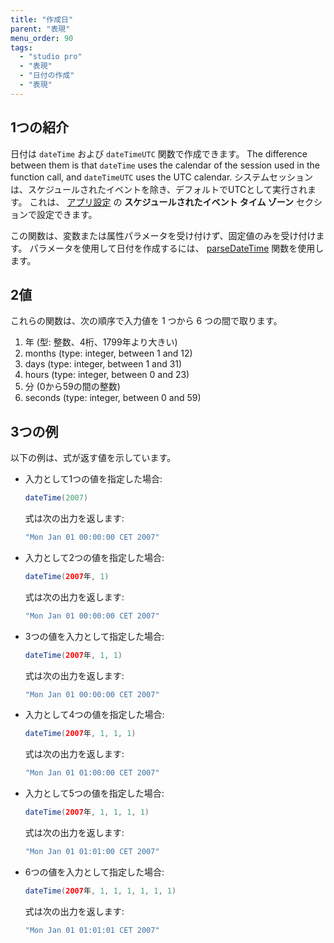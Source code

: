 ```yaml
---
title: "作成日"
parent: "表現"
menu_order: 90
tags:
  - "studio pro"
  - "表現"
  - "日付の作成"
  - "表現"
---
```


## 1つの紹介

日付は `dateTime` および `dateTimeUTC` 関数で作成できます。 The difference between them is that  `dateTime` uses the calendar of the session used in the function call, and `dateTimeUTC` uses the UTC calendar. システムセッションは、スケジュールされたイベントを除き、デフォルトでUTCとして実行されます。 これは、 [アプリ設定](project-settings#scheduled) の **スケジュールされたイベント タイム ゾーン** セクションで設定できます。

この関数は、変数または属性パラメータを受け付けず、固定値のみを受け付けます。 パラメータを使用して日付を作成するには、 [parseDateTime](parse-and-format-date-function-calls#parsedatetime-utc) 関数を使用します。

## 2値

これらの関数は、次の順序で入力値を 1 つから 6 つの間で取ります。

1. 年 (型: 整数、4桁、1799年より大きい)
2. months (type: integer, between 1 and 12)
3. days (type: integer, between 1 and 31)
4. hours (type: integer, between 0 and 23)
5. 分 (0から59の間の整数)
6. seconds (type: integer, between 0 and 59)

## 3つの例

以下の例は、式が返す値を示しています。

* 入力として1つの値を指定した場合:

    ```java
    dateTime(2007)
    ```

    式は次の出力を返します:

    ```java
    "Mon Jan 01 00:00:00 CET 2007"
    ```

* 入力として2つの値を指定した場合:

    ```java
    dateTime(2007年, 1)
    ```

    式は次の出力を返します:

    ```java
    "Mon Jan 01 00:00:00 CET 2007"
    ```

* 3つの値を入力として指定した場合:

    ```java
    dateTime(2007年, 1, 1)
    ```

    式は次の出力を返します:

    ```java
    "Mon Jan 01 00:00:00 CET 2007"
    ```

* 入力として4つの値を指定した場合:

    ```java
    dateTime(2007年, 1, 1, 1)
    ```

    式は次の出力を返します:

    ```java
    "Mon Jan 01 01:00:00 CET 2007"
    ```

* 入力として5つの値を指定した場合:

    ```java
    dateTime(2007年, 1, 1, 1, 1)
    ```

    式は次の出力を返します:

    ```java
    "Mon Jan 01 01:01:00 CET 2007"
    ```

* 6つの値を入力として指定した場合:

    ```java
    dateTime(2007年, 1, 1, 1, 1, 1, 1)
    ```

    式は次の出力を返します:

    ```java
    "Mon Jan 01 01:01:01 CET 2007"
    ```
